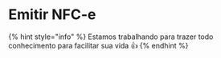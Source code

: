 # Emitir NFC-e

{% hint style="info" %}
Estamos trabalhando para trazer todo conhecimento para facilitar sua vida 👍
{% endhint %}
